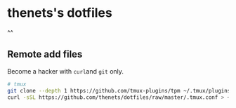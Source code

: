 # thenets's dotfiles

^^

## Remote add files

Become a hacker with `curl`and `git` only.

```bash
# tmux
git clone --depth 1 https://github.com/tmux-plugins/tpm ~/.tmux/plugins/tpm
curl -sSL https://github.com/thenets/dotfiles/raw/master/.tmux.conf > ~/.tmux.conf
```